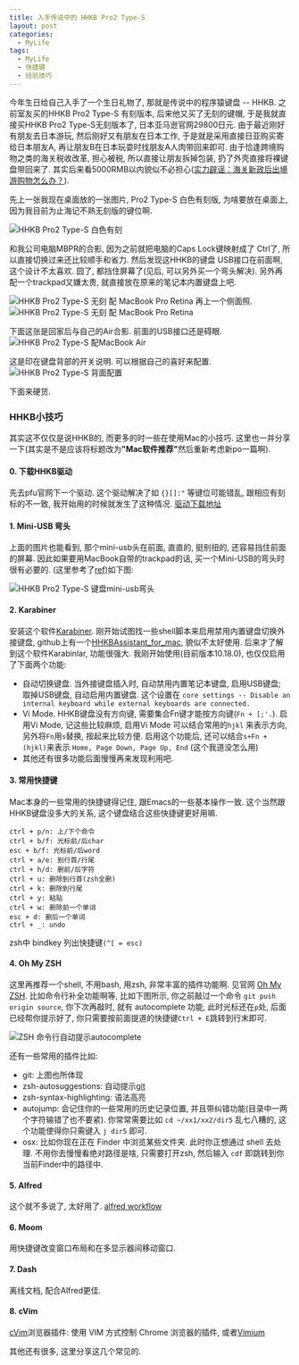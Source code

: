 ```yaml
---
title: 入手传说中的 HHKB Pro2 Type-S 
layout: post
categories: 
  - MyLife
tags: 
  - MyLife
  - 快捷键
  - 经验技巧
---
```


今年生日给自己入手了一个生日礼物了, 那就是传说中的程序猿键盘 -- HHKB. 
之前室友买的HHKB Pro2 Type-S 有刻版本, 后来他又买了无刻的键帽, 于是我就直接买HHKB Pro2 Type-S无刻版本了, 日本亚马逊官网29800日元. 由于最近刚好有朋友去日本游玩, 然后刚好又有朋友在日本工作, 于是就是采用直接日亚购买寄给日本朋友A, 再让朋友B在日本玩耍时找朋友A人肉带回来即可. 由于恰逢跨境购物之类的海关税收改革, 担心被税, 所以直接让朋友拆掉包装, 扔了外壳直接将裸键盘带回来了. 其实后来看5000RMB以内貌似不必担心([实力辟谣：海关新政后出境游购物怎么办？](http://zhuanlan.zhihu.com/p/20738384)).

先上一张我现在桌面放的一张图片, Pro2 Type-S 白色有刻版, 为啥要放在桌面上, 因为我目前为止海记不熟无刻版的键位啊.

![HHKB Pro2 Type-S 白色有刻](/resources/buy-in-hhkb-pro2-type-s/hhkb-pro2-type-s-with-print.png)

和我公司电脑MBPR的合影, 因为之前就把电脑的Caps Lock键映射成了 Ctrl了, 所以直接切换过来还比较顺手和省力. 然后发现这HHKB的键盘 USB接口在前面啊, 这个设计不太喜欢. 囧了, 都挡住屏幕了(见后, 可以另外买一个弯头解决). 另外再配一个trackpad又嫌太贵, 就直接放在原来的笔记本内置键盘上吧. 

![HHKB Pro2 Type-S 无刻 配 MacBook Pro Retina](/resources/buy-in-hhkb-pro2-type-s/hhkb-pro2-type-s-on-mbpr.jpg)
再上一个侧面照. 
![HHKB Pro2 Type-S 无刻 配 MacBook Pro Retina](/resources/buy-in-hhkb-pro2-type-s/hhkb-pro2-type-s-on-mbpr-right.jpg)


下面这张是回家后与自己的Air合影. 前面的USB接口还是碍眼. 
![HHKB Pro2 Type-S 配MacBook Air](/resources/buy-in-hhkb-pro2-type-s/hhkb-pro2-type-s-on-mba.jpg)

这是印在键盘背部的开关说明. 可以根据自己的喜好来配置. 
![HHKB Pro2 Type-S 背面配置](/resources/buy-in-hhkb-pro2-type-s/hhkb-pro2-type-s-back.jpg)

下面来硬货. 

### HHKB小技巧

其实这不仅仅是说HHKB的, 而更多的时一些在使用Mac的小技巧. 这里也一并分享一下(其实是不是应该将标题改为<b>"Mac软件推荐"</b>然后重新考虑新po一篇啊). 

#### 0. 下载HHKB驱动

先去pfu官网下一个驱动. 这个驱动解决了如 `{}[]:"` 等键位可能错乱, 跟相应有刻标的不一致, 我开始用的时候就发生了这种情况. [驱动下载地址](http://www.pfu.co.jp/hhkeyboard/macdownload.html)

#### 1. Mini-USB 弯头

上面的图片也能看到, 那个mini-usb头在前面, 直直的, 挺别扭的, 还容易挡住前面的屏幕. 因此如果要用MacBook自带的trackpad的话, 买一个Mini-USB的弯头时很有必要的. (这里参考了[ref](http://synckey.github.io/posts/2016/02/26/hhkb-settings-and-shortcut-keys.html#comment-2634817881))如下图:

![HHKB Pro2 Type-S 键盘mini-usb弯头](/resources/buy-in-hhkb-pro2-type-s/hhkb-pro2-mini-usb-connector.jpg)

#### 2. Karabiner

安装这个软件[Karabiner](https://pqrs.org/osx/karabiner/). 刚开始试图找一些shell脚本来启用禁用内置键盘切换外接键盘, github上有一个[HHKBAssistant_for_mac](https://github.com/tl3shi/HHKBAssistant_for_mac.git), 貌似不太好使用. 后来才了解到这个软件Karabinlar, 功能很强大. 我刚开始使用(目前版本10.18.0), 也仅仅启用了下面两个功能:

- 自动切换键盘. 当外接键盘插入时, 自动禁用内置笔记本键盘, 启用USB键盘; 取掉USB键盘, 自动启用内置键盘. 这个设置在 ``core settings -- Disable an internal keyboard while external keyboards are connected.``
- Vi Mode. HHKB键盘没有方向键, 需要集合Fn键才能按方向键(`Fn + [;'.`). 启用Vi Mode, 记这些比较麻烦, 启用Vi Mode 可以结合常用的`hjkl` 来表示方向, 另外将`Fn`用`s`替换, 按起来比较方便.  启用这个功能后, 还可以结合`s+Fn + (hjkl)`来表示 `Home, Page Down, Page Up, End` (这个我道没怎么用)
- 其他还有很多功能后面慢慢再来发现利用吧. 

#### 3. 常用快捷键 

Mac本身的一些常用的快捷键得记住, 跟Emacs的一些基本操作一致. 这个当然跟HHKB键盘没多大的关系, 这个键盘结合这些快捷键更好用嘛. 

    ctrl + p/n: 上/下个命令
    ctrl + b/f: 光标前/后char
    esc + b/f: 光标前/后word
    ctrl + a/e: 到行首/行尾
    ctrl + h/d: 删前/后字符
    ctrl + u: 删除到行首(zsh全删)
    ctrl + k: 删除到行尾
    ctrl + y: 粘贴
    ctrl + w: 删除前一个单词
    esc + d: 删后一个单词
    ctrl + _: undo

zsh中 bindkey 列出快捷键`(^[ = esc)`

#### 4. Oh My ZSH 

这里再推荐一个shell, 不用bash, 用zsh, 非常丰富的插件功能啊. 见官网 [Oh My ZSH](http://ohmyz.sh/). 比如命令行补全功能啊等, 比如下图所示, 你之前敲过一个命令 `git push origin source`, 你下次再敲时, 就有 autocomplete 功能, 此时光标还在`p`处, 后面已经帮你提示好了, 你只需要按前面提道的快捷键`Ctrl + E`跳转到行末即可. 

![ZSH 命令行自动提示autocomplete](/resources/buy-in-hhkb-pro2-type-s/zsh-shell-tip.png)

还有一些常用的插件比如:

- git: 上图也所体现
- zsh-autosuggestions: 自动提示[git](https://github.com/zsh-users/zsh-autosuggestions)
- zsh-syntax-highlighting: 语法高亮
- autojump: 会记住你的一些常用的历史记录位置, 并且带纠错功能(目录中一两个字符输错了也不要紧). 你常常需要比如 `cd ~/xx1/xx2/dir5` 乱七八糟的, 这个功能使得你只需键入 `j dir5` 即可.
- osx: 比如你现在正在 Finder 中浏览某些文件夹. 此时你正想通过 shell 去处理. 不用你去慢慢看绝对路径是啥, 只需要打开zsh, 然后输入 `cdf` 即跳转到你当前Finder中的路径中.

#### 5. Alfred   

这个就不多说了, 太好用了. [alfred workflow](http://alfredworkflow.com/)

#### 6. Moom

用快捷键改变窗口布局和在多显示器间移动窗口.

#### 7. Dash

离线文档, 配合Alfred更佳.

#### 8. cVim

[cVim](https://chrome.google.com/webstore/detail/cvim/ihlenndgcmojhcghmfjfneahoeklbjjh)浏览器插件: 使用 VIM 方式控制 Chrome 浏览器的插件, 
或者[Vimium](https://chrome.google.com/webstore/detail/dbepggeogbaibhgnhhndojpepiihcmeb)

其他还有很多, 这里分享这几个常见的. 
